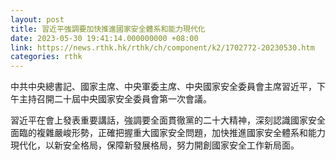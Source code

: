 ```yaml
---
layout: post
title: 習近平強調要加快推進國家安全體系和能力現代化
date: 2023-05-30 19:41:14.000000000 +08:00
link: https://news.rthk.hk/rthk/ch/component/k2/1702772-20230530.htm
categories: rthk
---
```


中共中央總書記、國家主席、中央軍委主席、中央國家安全委員會主席習近平，下午主持召開二十屆中央國家安全委員會第一次會議。

習近平在會上發表重要講話，強調要全面貫徹黨的二十大精神，深刻認識國家安全面臨的複雜嚴峻形勢，正確把握重大國家安全問題，加快推進國家安全體系和能力現代化，以新安全格局，保障新發展格局，努力開創國家安全工作新局面。
